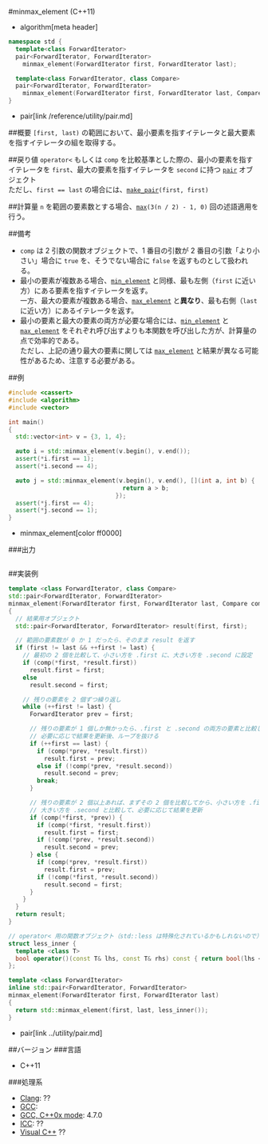 #minmax_element (C++11)
* algorithm[meta header]

```cpp
namespace std {
  template<class ForwardIterator>
  pair<ForwardIterator, ForwardIterator>
    minmax_element(ForwardIterator first, ForwardIterator last);

  template<class ForwardIterator, class Compare>
  pair<ForwardIterator, ForwardIterator>
    minmax_element(ForwardIterator first, ForwardIterator last, Compare comp);
}
```
* pair[link /reference/utility/pair.md]

##概要
`[first, last)` の範囲において、最小要素を指すイテレータと最大要素を指すイテレータの組を取得する。


##戻り値
`operator<` もしくは `comp` を比較基準とした際の、最小の要素を指すイテレータを `first`、最大の要素を指すイテレータを `second` に持つ [`pair`](/reference/utility/pair.md) オブジェクト  
ただし、`first == last` の場合には、[`make_pair`](/reference/utility/make_pair.md)`(first, first)`


##計算量
`n` を範囲の要素数とする場合、[`max`](max.md)`(3(n / 2) - 1, 0)` 回の述語適用を行う。


##備考
- `comp` は 2 引数の関数オブジェクトで、1 番目の引数が 2 番目の引数「より小さい」場合に `true` を、そうでない場合に `false` を返すものとして扱われる。
- 最小の要素が複数ある場合、[`min_element`](min_element.md) と同様、最も左側（`first` に近い方）にある要素を指すイテレータを返す。  
	一方、最大の要素が複数ある場合、[`max_element`](max_element.md) と**異なり**、最も右側（`last` に近い方）にあるイテレータを返す。
- 最小の要素と最大の要素の両方が必要な場合には、[`min_element`](min_element.md) と [`max_element`](max_element.md) をそれぞれ呼び出すよりも本関数を呼び出した方が、計算量の点で効率的である。  
	ただし、上記の通り最大の要素に関しては [`max_element`](max_element.md) と結果が異なる可能性があるため、注意する必要がある。


##例
```cpp
#include <cassert>
#include <algorithm>
#include <vector>

int main()
{
  std::vector<int> v = {3, 1, 4};

  auto i = std::minmax_element(v.begin(), v.end());
  assert(*i.first == 1);
  assert(*i.second == 4);

  auto j = std::minmax_element(v.begin(), v.end(), [](int a, int b) {
                                return a > b;
                              });
  assert(*j.first == 4);
  assert(*j.second == 1);
}
```
* minmax_element[color ff0000]

###出力
```
```


##実装例
```cpp
template <class ForwardIterator, class Compare>
std::pair<ForwardIterator, ForwardIterator>
minmax_element(ForwardIterator first, ForwardIterator last, Compare comp)
{
  // 結果用オブジェクト
  std::pair<ForwardIterator, ForwardIterator> result(first, first);

  // 範囲の要素数が 0 か 1 だったら、そのまま result を返す
  if (first != last && ++first != last) {
    // 最初の 2 個を比較して、小さい方を .first に、大きい方を .second に設定
    if (comp(*first, *result.first))
      result.first = first;
    else
      result.second = first;

    // 残りの要素を 2 個ずつ繰り返し
    while (++first != last) {
      ForwardIterator prev = first;

      // 残りの要素が 1 個しか無かったら、.first と .second の両方の要素と比較して、
      // 必要に応じで結果を更新後、ループを抜ける
      if (++first == last) {
        if (comp(*prev, *result.first))
          result.first = prev;
        else if (!comp(*prev, *result.second))
          result.second = prev;
        break;
      }

      // 残りの要素が 2 個以上あれば、まずその 2 個を比較してから、小さい方を .first と、
      // 大きい方を .second と比較して、必要に応じて結果を更新
      if (comp(*first, *prev)) {
        if (comp(*first, *result.first))
          result.first = first;
        if (!comp(*prev, *result.second))
          result.second = prev;
      } else {
        if (comp(*prev, *result.first))
          result.first = prev;
        if (!comp(*first, *result.second))
          result.second = first;
      }
    }
  }
  return result;
}

// operator< 用の関数オブジェクト（std::less は特殊化されているかもしれないので）
struct less_inner {
  template <class T>
  bool operator()(const T& lhs, const T& rhs) const { return bool(lhs < rhs); }
};

template <class ForwardIterator>
inline std::pair<ForwardIterator, ForwardIterator>
minmax_element(ForwardIterator first, ForwardIterator last)
{
  return std::minmax_element(first, last, less_inner());
}
```
* pair[link ../utility/pair.md]


##バージョン
###言語
- C++11

###処理系
- [Clang](/implementation.md#clang): ??
- [GCC](/implementation.md#gcc): 
- [GCC, C++0x mode](/implementation.md#gcc): 4.7.0
- [ICC](/implementation.md#icc): ??
- [Visual C++](/implementation.md#visual_cpp) ??
